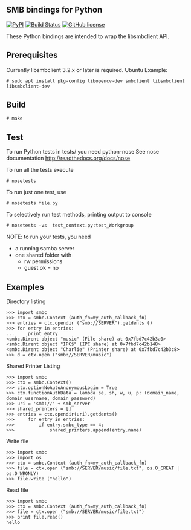 SMB bindings for Python
-----------------------

[![PyPI](https://img.shields.io/pypi/v/pysmbc.svg)](https://pypi.python.org/pypi/pysmbc/)
[![Build Status](https://travis-ci.org/hamano/pysmbc.svg?branch=master)](https://travis-ci.org/hamano/pysmbc)
[![GitHub license](https://img.shields.io/github/license/hamano/pysmbc.svg)]()

These Python bindings are intended to wrap the libsmbclient API.


Prerequisites
------

Currently libsmbclient 3.2.x or later is required.  Ubuntu Example:
~~~
# sudo apt install pkg-config libopencv-dev smbclient libsmbclient libsmbclient-dev
~~~

Build
------
~~~
# make
~~~


Test
------

To run Python tests in tests/ you need python-nose
See nose documentation http://readthedocs.org/docs/nose

To run all the tests execute

~~~
# nosetests
~~~

To run just one test, use

~~~
# nosetests file.py
~~~

To selectively run test methods, printing output to console

~~~
# nosetests -vs  test_context.py:test_Workgroup
~~~

NOTE: to run your tests, you need

 * a running samba server 
 * one shared folder with 
	* rw permissions
 	* guest ok = no

Examples
------

Directory listing

~~~
>>> import smbc
>>> ctx = smbc.Context (auth_fn=my_auth_callback_fn)
>>> entries = ctx.opendir ("smb://SERVER").getdents ()
>>> for entry in entries:
...     print entry
<smbc.Dirent object "music" (File share) at 0x7fbd7c42b3a0>
<smbc.Dirent object "IPC$" (IPC share) at 0x7fbd7c42b148>
<smbc.Dirent object "Charlie" (Printer share) at 0x7fbd7c42b3c8>
>>> d = ctx.open ("smb://SERVER/music")
~~~

Shared Printer Listing

~~~
>>> import smbc
>>> ctx = smbc.Context()
>>> ctx.optionNoAutoAnonymousLogin = True
>>> ctx.functionAuthData = lambda se, sh, w, u, p: (domain_name, domain_username, domain_password)
>>> uri = 'smb://' + smb_server
>>> shared_printers = []
>>> entries = ctx.opendir(uri).getdents()
>>> 	for entry in entries:
>>> 		if entry.smbc_type == 4:
>>> 			shared_printers.append(entry.name)
~~~

Write file

~~~
>>> import smbc
>>> import os
>>> ctx = smbc.Context (auth_fn=my_auth_callback_fn)
>>> file = ctx.open ("smb://SERVER/music/file.txt", os.O_CREAT | os.O_WRONLY)
>>> file.write ("hello")
~~~

Read file

~~~
>>> import smbc
>>> ctx = smbc.Context (auth_fn=my_auth_callback_fn)
>>> file = ctx.open ("smb://SERVER/music/file.txt")
>>> print file.read()
hello
~~~

